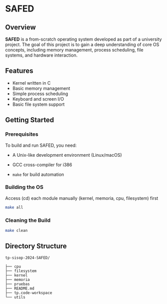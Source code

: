 # SAFED



## Overview

**SAFED** is a from-scratch operating system developed as part of a university project. The goal of this project is to gain a deep understanding of core OS concepts, including memory management, process scheduling, file systems, and hardware interaction.

## Features

- Kernel written in C
- Basic memory management
- Simple process scheduling
- Keyboard and screen I/O
- Basic file system support

## Getting Started

### Prerequisites

To build and run SAFED, you need:

- A Unix-like development environment (Linux/macOS)

- GCC cross-compiler for i386

- `make` for build automation

### Building the OS

Access (cd) each module manually (kernel, memoria, cpu, filesystem) first

```sh
make all
```

### Cleaning the Build

```sh
make clean
```

## Directory Structure

```
tp-sisop-2024-SAFED/

├── cpu
├── filesystem
├── kernel
├── memoria
├── pruebas
├── README.md
├── tp.code-workspace
└── utils

```

